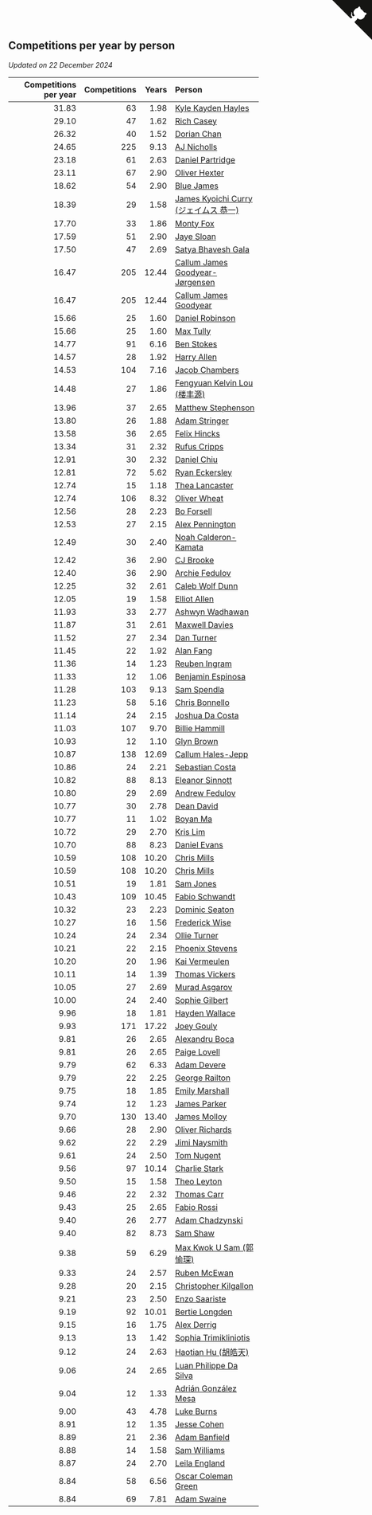 ## Competitions per year by person

*Updated on 22 December 2024*

| Competitions per year | Competitions | Years | Person |
| ---: | ---: | ---: | :--- |
| 31.83 | 63 | 1.98 | [Kyle Kayden Hayles](https://www.worldcubeassociation.org/persons/2022HAYL02) |
| 29.10 | 47 | 1.62 | [Rich Casey](https://www.worldcubeassociation.org/persons/2023CASE06) |
| 26.32 | 40 | 1.52 | [Dorian Chan](https://www.worldcubeassociation.org/persons/2023DORI01) |
| 24.65 | 225 | 9.13 | [AJ Nicholls](https://www.worldcubeassociation.org/persons/2015NICH04) |
| 23.18 | 61 | 2.63 | [Daniel Partridge](https://www.worldcubeassociation.org/persons/2022PART02) |
| 23.11 | 67 | 2.90 | [Oliver Hexter](https://www.worldcubeassociation.org/persons/2022HEXT01) |
| 18.62 | 54 | 2.90 | [Blue James](https://www.worldcubeassociation.org/persons/2022JAME01) |
| 18.39 | 29 | 1.58 | [James Kyoichi Curry (ジェイムス 恭一)](https://www.worldcubeassociation.org/persons/2023CURR06) |
| 17.70 | 33 | 1.86 | [Monty Fox](https://www.worldcubeassociation.org/persons/2023FOXM01) |
| 17.59 | 51 | 2.90 | [Jaye Sloan](https://www.worldcubeassociation.org/persons/2022SLOA01) |
| 17.50 | 47 | 2.69 | [Satya Bhavesh Gala](https://www.worldcubeassociation.org/persons/2022GALA03) |
| 16.47 | 205 | 12.44 | [Callum James Goodyear-Jørgensen](https://www.worldcubeassociation.org/persons/2012GOOD02) |
| 16.47 | 205 | 12.44 | [Callum James Goodyear](https://www.worldcubeassociation.org/persons/2012GOOD02) |
| 15.66 | 25 | 1.60 | [Daniel Robinson](https://www.worldcubeassociation.org/persons/2023ROBI10) |
| 15.66 | 25 | 1.60 | [Max Tully](https://www.worldcubeassociation.org/persons/2023TULL04) |
| 14.77 | 91 | 6.16 | [Ben Stokes](https://www.worldcubeassociation.org/persons/2018STOK01) |
| 14.57 | 28 | 1.92 | [Harry Allen](https://www.worldcubeassociation.org/persons/2023ALLE01) |
| 14.53 | 104 | 7.16 | [Jacob Chambers](https://www.worldcubeassociation.org/persons/2017CHAM09) |
| 14.48 | 27 | 1.86 | [Fengyuan Kelvin Lou (楼丰源)](https://www.worldcubeassociation.org/persons/2023LOUF01) |
| 13.96 | 37 | 2.65 | [Matthew Stephenson](https://www.worldcubeassociation.org/persons/2022STEP04) |
| 13.80 | 26 | 1.88 | [Adam Stringer](https://www.worldcubeassociation.org/persons/2023STRI02) |
| 13.58 | 36 | 2.65 | [Felix Hincks](https://www.worldcubeassociation.org/persons/2022HINC01) |
| 13.34 | 31 | 2.32 | [Rufus Cripps](https://www.worldcubeassociation.org/persons/2022CRIP01) |
| 12.91 | 30 | 2.32 | [Daniel Chiu](https://www.worldcubeassociation.org/persons/2022CHIU06) |
| 12.81 | 72 | 5.62 | [Ryan Eckersley](https://www.worldcubeassociation.org/persons/2019ECKE02) |
| 12.74 | 15 | 1.18 | [Thea Lancaster](https://www.worldcubeassociation.org/persons/2023LANC06) |
| 12.74 | 106 | 8.32 | [Oliver Wheat](https://www.worldcubeassociation.org/persons/2016WHEA01) |
| 12.56 | 28 | 2.23 | [Bo Forsell](https://www.worldcubeassociation.org/persons/2022FORS06) |
| 12.53 | 27 | 2.15 | [Alex Pennington](https://www.worldcubeassociation.org/persons/2022PENN04) |
| 12.49 | 30 | 2.40 | [Noah Calderon-Kamata](https://www.worldcubeassociation.org/persons/2022CALD07) |
| 12.42 | 36 | 2.90 | [CJ Brooke](https://www.worldcubeassociation.org/persons/2022BROO02) |
| 12.40 | 36 | 2.90 | [Archie Fedulov](https://www.worldcubeassociation.org/persons/2022FEDU01) |
| 12.25 | 32 | 2.61 | [Caleb Wolf Dunn](https://www.worldcubeassociation.org/persons/2022DUNN03) |
| 12.05 | 19 | 1.58 | [Elliot Allen](https://www.worldcubeassociation.org/persons/2023ALLE16) |
| 11.93 | 33 | 2.77 | [Ashwyn Wadhawan](https://www.worldcubeassociation.org/persons/2022WADH02) |
| 11.87 | 31 | 2.61 | [Maxwell Davies](https://www.worldcubeassociation.org/persons/2022DAVI11) |
| 11.52 | 27 | 2.34 | [Dan Turner](https://www.worldcubeassociation.org/persons/2022TURN10) |
| 11.45 | 22 | 1.92 | [Alan Fang](https://www.worldcubeassociation.org/persons/2023FANG02) |
| 11.36 | 14 | 1.23 | [Reuben Ingram](https://www.worldcubeassociation.org/persons/2023INGR05) |
| 11.33 | 12 | 1.06 | [Benjamin Espinosa](https://www.worldcubeassociation.org/persons/2023ESPI36) |
| 11.28 | 103 | 9.13 | [Sam Spendla](https://www.worldcubeassociation.org/persons/2015SPEN01) |
| 11.23 | 58 | 5.16 | [Chris Bonnello](https://www.worldcubeassociation.org/persons/2019BONN05) |
| 11.14 | 24 | 2.15 | [Joshua Da Costa](https://www.worldcubeassociation.org/persons/2022COST18) |
| 11.03 | 107 | 9.70 | [Billie Hammill](https://www.worldcubeassociation.org/persons/2015HAMM01) |
| 10.93 | 12 | 1.10 | [Glyn Brown](https://www.worldcubeassociation.org/persons/2023BROW47) |
| 10.87 | 138 | 12.69 | [Callum Hales-Jepp](https://www.worldcubeassociation.org/persons/2012HALE01) |
| 10.86 | 24 | 2.21 | [Sebastian Costa](https://www.worldcubeassociation.org/persons/2022COST12) |
| 10.82 | 88 | 8.13 | [Eleanor Sinnott](https://www.worldcubeassociation.org/persons/2016SINN01) |
| 10.80 | 29 | 2.69 | [Andrew Fedulov](https://www.worldcubeassociation.org/persons/2022FEDU02) |
| 10.77 | 30 | 2.78 | [Dean David](https://www.worldcubeassociation.org/persons/2022DAVI06) |
| 10.77 | 11 | 1.02 | [Boyan Ma](https://www.worldcubeassociation.org/persons/2023MABO02) |
| 10.72 | 29 | 2.70 | [Kris Lim](https://www.worldcubeassociation.org/persons/2022LIMK01) |
| 10.70 | 88 | 8.23 | [Daniel Evans](https://www.worldcubeassociation.org/persons/2016EVAN06) |
| 10.59 | 108 | 10.20 | [Chris Mills](https://www.worldcubeassociation.org/persons/2014MILL04) |
| 10.59 | 108 | 10.20 | [Chris Mills](https://www.worldcubeassociation.org/persons/2014MILL04) |
| 10.51 | 19 | 1.81 | [Sam Jones](https://www.worldcubeassociation.org/persons/2023JONE09) |
| 10.43 | 109 | 10.45 | [Fabio Schwandt](https://www.worldcubeassociation.org/persons/2014SCHW02) |
| 10.32 | 23 | 2.23 | [Dominic Seaton](https://www.worldcubeassociation.org/persons/2022SEAT02) |
| 10.27 | 16 | 1.56 | [Frederick Wise](https://www.worldcubeassociation.org/persons/2023WISE03) |
| 10.24 | 24 | 2.34 | [Ollie Turner](https://www.worldcubeassociation.org/persons/2022TURN11) |
| 10.21 | 22 | 2.15 | [Phoenix Stevens](https://www.worldcubeassociation.org/persons/2022STEV09) |
| 10.20 | 20 | 1.96 | [Kai Vermeulen](https://www.worldcubeassociation.org/persons/2023VERM01) |
| 10.11 | 14 | 1.39 | [Thomas Vickers](https://www.worldcubeassociation.org/persons/2023VICK03) |
| 10.05 | 27 | 2.69 | [Murad Asgarov](https://www.worldcubeassociation.org/persons/2022ASGA01) |
| 10.00 | 24 | 2.40 | [Sophie Gilbert](https://www.worldcubeassociation.org/persons/2022GILB05) |
| 9.96 | 18 | 1.81 | [Hayden Wallace](https://www.worldcubeassociation.org/persons/2023WALL05) |
| 9.93 | 171 | 17.22 | [Joey Gouly](https://www.worldcubeassociation.org/persons/2007GOUL01) |
| 9.81 | 26 | 2.65 | [Alexandru Boca](https://www.worldcubeassociation.org/persons/2022BOCA01) |
| 9.81 | 26 | 2.65 | [Paige Lovell](https://www.worldcubeassociation.org/persons/2022LOVE06) |
| 9.79 | 62 | 6.33 | [Adam Devere](https://www.worldcubeassociation.org/persons/2018DEVE02) |
| 9.79 | 22 | 2.25 | [George Railton](https://www.worldcubeassociation.org/persons/2022RAIL01) |
| 9.75 | 18 | 1.85 | [Emily Marshall](https://www.worldcubeassociation.org/persons/2023MARS02) |
| 9.74 | 12 | 1.23 | [James Parker](https://www.worldcubeassociation.org/persons/2023PARK57) |
| 9.70 | 130 | 13.40 | [James Molloy](https://www.worldcubeassociation.org/persons/2011MOLL01) |
| 9.66 | 28 | 2.90 | [Oliver Richards](https://www.worldcubeassociation.org/persons/2022RICH02) |
| 9.62 | 22 | 2.29 | [Jimi Naysmith](https://www.worldcubeassociation.org/persons/2022NAYS02) |
| 9.61 | 24 | 2.50 | [Tom Nugent](https://www.worldcubeassociation.org/persons/2022NUGE01) |
| 9.56 | 97 | 10.14 | [Charlie Stark](https://www.worldcubeassociation.org/persons/2014STAR05) |
| 9.50 | 15 | 1.58 | [Theo Leyton](https://www.worldcubeassociation.org/persons/2023LEYT01) |
| 9.46 | 22 | 2.32 | [Thomas Carr](https://www.worldcubeassociation.org/persons/2022CARR18) |
| 9.43 | 25 | 2.65 | [Fabio Rossi](https://www.worldcubeassociation.org/persons/2022ROSS02) |
| 9.40 | 26 | 2.77 | [Adam Chadzynski](https://www.worldcubeassociation.org/persons/2022CHAD02) |
| 9.40 | 82 | 8.73 | [Sam Shaw](https://www.worldcubeassociation.org/persons/2016SHAW02) |
| 9.38 | 59 | 6.29 | [Max Kwok U Sam (郭愉琛)](https://www.worldcubeassociation.org/persons/2018SAMK01) |
| 9.33 | 24 | 2.57 | [Ruben McEwan](https://www.worldcubeassociation.org/persons/2022MCEW01) |
| 9.28 | 20 | 2.15 | [Christopher Kilgallon](https://www.worldcubeassociation.org/persons/2022KILG02) |
| 9.21 | 23 | 2.50 | [Enzo Saariste](https://www.worldcubeassociation.org/persons/2022SAAR02) |
| 9.19 | 92 | 10.01 | [Bertie Longden](https://www.worldcubeassociation.org/persons/2014LONG06) |
| 9.15 | 16 | 1.75 | [Alex Derrig](https://www.worldcubeassociation.org/persons/2023DERR02) |
| 9.13 | 13 | 1.42 | [Sophia Trimikliniotis](https://www.worldcubeassociation.org/persons/2023TRIM03) |
| 9.12 | 24 | 2.63 | [Haotian Hu (胡皓天)](https://www.worldcubeassociation.org/persons/2022HUHA01) |
| 9.06 | 24 | 2.65 | [Luan Philippe Da Silva](https://www.worldcubeassociation.org/persons/2022SILV08) |
| 9.04 | 12 | 1.33 | [Adrián González Mesa](https://www.worldcubeassociation.org/persons/2023MESA03) |
| 9.00 | 43 | 4.78 | [Luke Burns](https://www.worldcubeassociation.org/persons/2020BURN06) |
| 8.91 | 12 | 1.35 | [Jesse Cohen](https://www.worldcubeassociation.org/persons/2023COHE05) |
| 8.89 | 21 | 2.36 | [Adam Banfield](https://www.worldcubeassociation.org/persons/2022BANF01) |
| 8.88 | 14 | 1.58 | [Sam Williams](https://www.worldcubeassociation.org/persons/2023WILL30) |
| 8.87 | 24 | 2.70 | [Leila England](https://www.worldcubeassociation.org/persons/2022ENGL01) |
| 8.84 | 58 | 6.56 | [Oscar Coleman Green](https://www.worldcubeassociation.org/persons/2018GREE09) |
| 8.84 | 69 | 7.81 | [Adam Swaine](https://www.worldcubeassociation.org/persons/2017SWAI01) |


<a href="https://github.com/simonkellly/wca_statistics_uk" class="github-corner" aria-label="View source on Github"><svg width="80" height="80" viewBox="0 0 250 250" style="fill:#151513; color:#fff; position: absolute; top: 0; border: 0; right: 0;" aria-hidden="true"><path d="M0,0 L115,115 L130,115 L142,142 L250,250 L250,0 Z"></path><path d="M128.3,109.0 C113.8,99.7 119.0,89.6 119.0,89.6 C122.0,82.7 120.5,78.6 120.5,78.6 C119.2,72.0 123.4,76.3 123.4,76.3 C127.3,80.9 125.5,87.3 125.5,87.3 C122.9,97.6 130.6,101.9 134.4,103.2" fill="currentColor" style="transform-origin: 130px 106px;" class="octo-arm"></path><path d="M115.0,115.0 C114.9,115.1 118.7,116.5 119.8,115.4 L133.7,101.6 C136.9,99.2 139.9,98.4 142.2,98.6 C133.8,88.0 127.5,74.4 143.8,58.0 C148.5,53.4 154.0,51.2 159.7,51.0 C160.3,49.4 163.2,43.6 171.4,40.1 C171.4,40.1 176.1,42.5 178.8,56.2 C183.1,58.6 187.2,61.8 190.9,65.4 C194.5,69.0 197.7,73.2 200.1,77.6 C213.8,80.2 216.3,84.9 216.3,84.9 C212.7,93.1 206.9,96.0 205.4,96.6 C205.1,102.4 203.0,107.8 198.3,112.5 C181.9,128.9 168.3,122.5 157.7,114.1 C157.9,116.9 156.7,120.9 152.7,124.9 L141.0,136.5 C139.8,137.7 141.6,141.9 141.8,141.8 Z" fill="currentColor" class="octo-body"></path></svg></a><style>.github-corner:hover .octo-arm{animation:octocat-wave 560ms ease-in-out}@keyframes octocat-wave{0%,100%{transform:rotate(0)}20%,60%{transform:rotate(-25deg)}40%,80%{transform:rotate(10deg)}}@media (max-width:500px){.github-corner:hover .octo-arm{animation:none}.github-corner .octo-arm{animation:octocat-wave 560ms ease-in-out}}</style>
